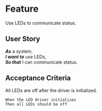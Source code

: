# Feature

Use LEDs to communicate status.

## User Story

***As*** a system, \
***I want to*** use LEDs, \
***So that*** I can communicate status.

## Acceptance Criteria

All LEDs are off after the driver is initialized.

``` gherkin
When the LED driver initializes
Then all LEDs should be off
```
